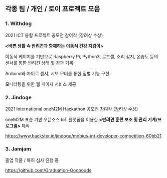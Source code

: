 ## 각종 팀 / 개인 / 토이 프로젝트 모음

### 1. Withdog

2021 ICT 융합 프로젝트 공모전 참여작 (장려상 수상)

**<바쁜 생활 속 반려견과 함께하는 이동식 건강 지킴이>**

이동식 케이지를 기반으로 Raspberry Pi, Python3, 로드셀, 소리 감지, 온습도 등의 센서를 통한 반려견 상태 및 경과 기록

Arduino와 자이로 센서, 서보 모터를 통한 짐벌 기능 구현

모니터링을 위한 웹 페이지 서비스 제공

### 2. Jindoge

2021 International oneM2M Hackathon 공모전 참여작 (장려상 수상)

oneM2M 표준 기반 오픈소스 IoT 플랫폼을 이용한 **<반려견 훈련 보조 및 관리 기계/프로그램>** 제작

https://www.hackster.io/jindoge/mobius-int-developer-competition-60bb21

### 3. Jamjam

졸업 작품 / 특허 심사 진행 중

https://github.com/Graduation-Gooooods

